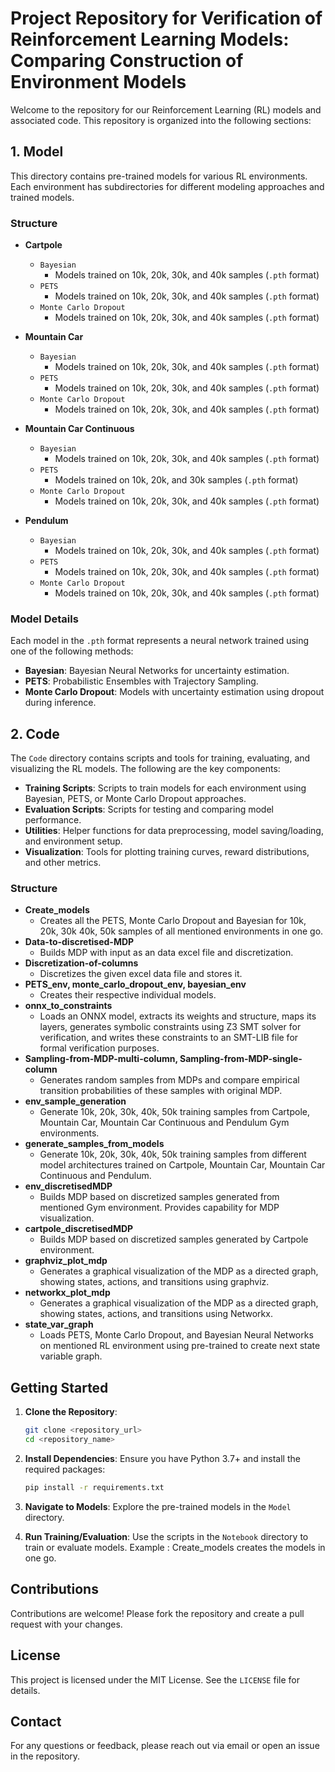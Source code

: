 # Project Repository for Verification of Reinforcement Learning Models: Comparing Construction of Environment Models

Welcome to the repository for our Reinforcement Learning (RL) models and associated code. This repository is organized into the following sections:

## 1. Model

This directory contains pre-trained models for various RL environments. Each environment has subdirectories for different modeling approaches and trained models.

### Structure

- **Cartpole**
  - `Bayesian`
    - Models trained on 10k, 20k, 30k, and 40k samples (`.pth` format)
  - `PETS`
    - Models trained on 10k, 20k, 30k, and 40k samples (`.pth` format)
  - `Monte Carlo Dropout`
    - Models trained on 10k, 20k, 30k, and 40k samples (`.pth` format)

- **Mountain Car**
  - `Bayesian`
    - Models trained on 10k, 20k, 30k, and 40k samples (`.pth` format)
  - `PETS`
    - Models trained on 10k, 20k, 30k, and 40k samples (`.pth` format)
  - `Monte Carlo Dropout`
    - Models trained on 10k, 20k, 30k, and 40k samples (`.pth` format)

- **Mountain Car Continuous**
  - `Bayesian`
    - Models trained on 10k, 20k, 30k, and 40k samples (`.pth` format)
  - `PETS`
    - Models trained on 10k, 20k, and 30k samples (`.pth` format)
  - `Monte Carlo Dropout`
    - Models trained on 10k, 20k, 30k, and 40k samples (`.pth` format)

- **Pendulum**
  - `Bayesian`
    - Models trained on 10k, 20k, 30k, and 40k samples (`.pth` format)
  - `PETS`
    - Models trained on 10k, 20k, 30k, and 40k samples (`.pth` format)
  - `Monte Carlo Dropout`
    - Models trained on 10k, 20k, 30k, and 40k samples (`.pth` format)

### Model Details
Each model in the `.pth` format represents a neural network trained using one of the following methods:
- **Bayesian**: Bayesian Neural Networks for uncertainty estimation.
- **PETS**: Probabilistic Ensembles with Trajectory Sampling.
- **Monte Carlo Dropout**: Models with uncertainty estimation using dropout during inference.

## 2. Code

The `Code` directory contains scripts and tools for training, evaluating, and visualizing the RL models. The following are the key components:

- **Training Scripts**: Scripts to train models for each environment using Bayesian, PETS, or Monte Carlo Dropout approaches.
- **Evaluation Scripts**: Scripts for testing and comparing model performance.
- **Utilities**: Helper functions for data preprocessing, model saving/loading, and environment setup.
- **Visualization**: Tools for plotting training curves, reward distributions, and other metrics.

### Structure

- **Create_models**
  - Creates all the PETS, Monte Carlo Dropout and Bayesian for 10k, 20k, 30k 40k, 50k samples of all mentioned environments in one go.
- **Data-to-discretised-MDP**
  - Builds MDP with input as an data excel file and discretization.
- **Discretization-of-columns**
  - Discretizes the given excel data file and stores it.
- **PETS_env, monte_carlo_dropout_env, bayesian_env**
  - Creates their respective individual models.
- **onnx_to_constraints**
  - Loads an ONNX model, extracts its weights and structure, maps its layers, generates symbolic constraints using Z3 SMT solver for verification, and writes these constraints to an SMT-LIB file for formal verification purposes.
- **Sampling-from-MDP-multi-column, Sampling-from-MDP-single-column**
  - Generates random samples from MDPs and compare empirical transition probabilities of these samples with original MDP.
- **env_sample_generation**
  - Generate 10k, 20k, 30k, 40k, 50k training samples from Cartpole, Mountain Car, Mountain Car Continuous and Pendulum Gym environments.
- **generate_samples_from_models**
  - Generate 10k, 20k, 30k, 40k, 50k training samples from different model architectures trained on Cartpole, Mountain Car, Mountain Car Continuous and Pendulum.
- **env_discretisedMDP**
  - Builds MDP based on discretized samples generated from mentioned Gym environment. Provides capability for MDP visualization.
- **cartpole_discretisedMDP**
  - Builds MDP based on discretized samples generated by Cartpole environment.
- **graphviz_plot_mdp**
  - Generates a graphical visualization of the MDP as a directed graph, showing states, actions, and transitions using graphviz.
- **networkx_plot_mdp**
  - Generates a graphical visualization of the MDP as a directed graph, showing states, actions, and transitions using Networkx.
- **state_var_graph**
  - Loads PETS, Monte Carlo Dropout, and Bayesian Neural Networks on mentioned RL environment using pre-trained to create next state variable graph.

## Getting Started

1. **Clone the Repository**:
   ```bash
   git clone <repository_url>
   cd <repository_name>
   ```

2. **Install Dependencies**:
   Ensure you have Python 3.7+ and install the required packages:
   ```bash
   pip install -r requirements.txt
   ```

3. **Navigate to Models**:
   Explore the pre-trained models in the `Model` directory.

4. **Run Training/Evaluation**:
   Use the scripts in the `Notebook` directory to train or evaluate models. Example : Create_models creates the models in one go.

## Contributions

Contributions are welcome! Please fork the repository and create a pull request with your changes.

## License

This project is licensed under the MIT License. See the `LICENSE` file for details.

## Contact

For any questions or feedback, please reach out via email or open an issue in the repository.

